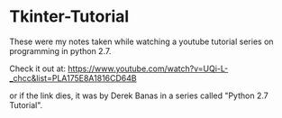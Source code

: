 Tkinter-Tutorial
================

These were my notes taken while watching a youtube tutorial series on programming in python 2.7.

Check it out at:
https://www.youtube.com/watch?v=UQi-L-_chcc&list=PLA175E8A1816CD64B

or if the link dies, it was by Derek Banas in a series called "Python 2.7 Tutorial".
